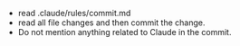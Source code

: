 - read .claude/rules/commit.md
- read all file changes and then commit the change.
- Do not mention anything related to Claude in the commit.


